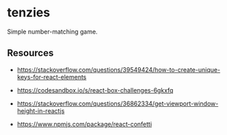 # tenzies

Simple number-matching game.

## Resources

- https://stackoverflow.com/questions/39549424/how-to-create-unique-keys-for-react-elements

- https://codesandbox.io/s/react-box-challenges-6gkxfq

- https://stackoverflow.com/questions/36862334/get-viewport-window-height-in-reactjs

- https://www.npmjs.com/package/react-confetti
